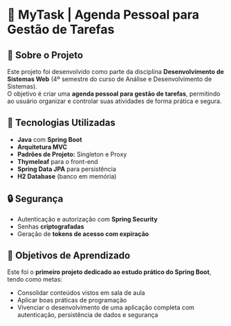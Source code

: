 # 📌 MyTask | Agenda Pessoal para Gestão de Tarefas

## 📖 Sobre o Projeto
Este projeto foi desenvolvido como parte da disciplina **Desenvolvimento de Sistemas Web** (4º semestre do curso de Análise e Desenvolvimento de Sistemas).  
O objetivo é criar uma **agenda pessoal para gestão de tarefas**, permitindo ao usuário organizar e controlar suas atividades de forma prática e segura.

## 🚀 Tecnologias Utilizadas
- **Java** com **Spring Boot**
- **Arquitetura MVC**
- **Padrões de Projeto:** Singleton e Proxy
- **Thymeleaf** para o front-end
- **Spring Data JPA** para persistência
- **H2 Database** (banco em memória)

## 🔒 Segurança
- Autenticação e autorização com **Spring Security**
- Senhas **criptografadas**
- Geração de **tokens de acesso com expiração**

## 🎯 Objetivos de Aprendizado
Este foi o **primeiro projeto dedicado ao estudo prático do Spring Boot**, tendo como metas:
- Consolidar conteúdos vistos em sala de aula  
- Aplicar boas práticas de programação  
- Vivenciar o desenvolvimento de uma aplicação completa com autenticação, persistência de dados e segurança  
